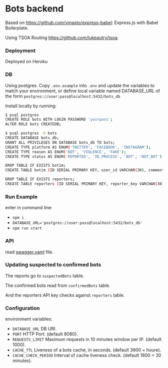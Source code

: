 # Bots backend

Based on https://github.com/vmasto/express-babel: Express.js with Babel Boilerplate.

Using TSOA Routing https://github.com/lukeautry/tsoa.

### Deployment

Deployed on Heroku

### DB

Using postgres.
Copy `.env.example` into `.env` and update the variables to match your environment, or define local variable named DATABASE_URL of the form `postgres://user:pass@localhost:5432/bots_db`

Install locally by running:

```bash
$ psql postgres
CREATE ROLE bots WITH LOGIN PASSWORD 'yourpass';
ALTER ROLE bots CREATEDB;

$ psql postgres -U bots
CREATE DATABASE bots_db;
GRANT ALL PRIVILEGES ON DATABASE bots_db TO bots;
CREATE TYPE platform AS ENUM('TWITTER', 'FACEBOOK', 'INSTAGRAM');
CREATE TYPE reason AS ENUM('BOT', 'VIOLENCE', 'FAKE');
CREATE TYPE status AS ENUM('REPORTED', 'IN_PROCESS', 'BOT', 'NOT_BOT');

DROP TABLE IF EXISTS botim;
CREATE TABLE botim (ID SERIAL PRIMARY KEY, user_id VARCHAR(30), comment_id VARCHAR(30), replay_comment_id VARCHAR(30), platform platform, reasons reason[], status status, description VARCHAR(200), reporter_key VARCHAR(30));

DROP TABLE IF EXISTS reporters;
CREATE TABLE reporters (ID SERIAL PRIMARY KEY, reporter_key VARCHAR(30));

```

### Run Example

enter in command line:

- `npm i`
- `DATABASE_URL='postgres://user:pass@localhost:5432/bots_db'`
- `npm run start`

### API

read [swagger.yaml](./swagger.yaml) file.

### Updating suspected to confirmed bots

The reports go to `suspectedBots` table.

The confirmed bots read from `confirmedBots` table.

And the reporters API key checks against `reporters` table.

### Configuration

environment variables:

- `DATABASE_URL` DB URI.
- `PORT` HTTP Port. (default 8080).
- `REQUESTS_LIMIT` Maximum requests in 10 minutes window per IP. (default 1000).
- `CACHE_TTL` Liveness of a bots cache, in seconds. (default 3600 = houre).
- `CACHE_CHECK_PERIOD` Interval of cache liveness check. (default 1800 = 30 minutes).
